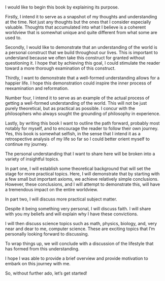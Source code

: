 I would like to begin this book by explaining its purpose.

Firstly, I intend it to serve as a snapshot of my thoughts and understanding at the time. Not just any thoughts but the ones that I consider especially valuable. Thoughts that accumulated into what I believe is a coherent worldview that is somewhat unique and quite different from what some are used to.

Secondly, I would like to demonstrate that an understanding of the world is a personal construct that we build throughout our lives. This is important to understand because we often take this construct for granted without questioning it. I hope that by achieving this goal, I could stimulate the reader toward a more thorough examination of this construct.

Thirdly, I want to demonstrate that a well-formed understanding allows for a happier life. I hope this demonstration could inspire the inner process of reexamination and reformation.

Number four, I intend it to serve as an example of the actual process of getting a well-formed understanding of the world. This will not be just purely theoretical, but as practical as possible. I concur with the philosophers who always sought the grounding of philosophy in experience.

Lastly, by writing this book I want to outline the path forward, probably most notably for myself, and to encourage the reader to follow their own journey. Yes, this book is somewhat selfish, in the sense that I intend it as a retrospective analysis of my life so far so I could better orient myself to continue my journey.

The personal understanding that I want to share here will be broken into a variety of insightful topics.

In part one, I will establish some theoretical background that will set the stage for more practical topics. Here, I will demonstrate that by starting with a few small but important axioms, we achieve relatively simple conclusions. However, these conclusions, and I will attempt to demonstrate this, will have a tremendous impact on the entire worldview.

In part two, I will discuss more practical subject matter.

Despite it being something very personal, I will discuss faith. I will share with you my beliefs and will explain why I have these convictions.

I will then discuss science topics such as math, physics, biology, and, very near and dear to me, computer science. These are exciting topics that I’m personally looking forward to discussing.

To wrap things up, we will conclude with a discussion of the lifestyle that has formed from this understanding.

I hope I was able to provide a brief overview and provide motivation to embark on this journey with me.

So, without further ado, let’s get started!
